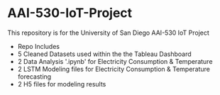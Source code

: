 # AAI-530-IoT-Project
This repository is for the University of San Diego AAI-530 IoT Project 


- Repo Includes
- 5 Cleaned Datasets used within the the Tableau Dashboard
- 2 Data Analysis '.ipynb' for Electricity Consumption & Temperature
- 2 LSTM Modeling files for Electricity Consumption & Temperature forecasting
- 2 H5 files for modeling results
